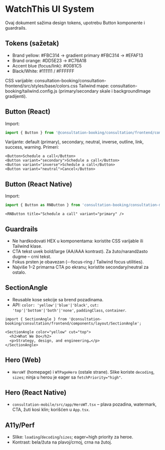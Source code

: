 # WatchThis UI System

Ovaj dokument sažima design tokens, upotrebu Button komponente i guardrails.

## Tokens (sažetak)
- Brand yellow: #FBC314 → gradient primary #FBC314 → #EFAF13
- Brand orange: #DD5E23 → #C76A18
- Accent blue (focus/link): #0081C5
- Black/White: #111111 / #FFFFFF

CSS varijable: consultation-booking/consultation-frontend/src/styles/base/colors.css
Tailwind mape: consultation-booking/tailwind.config.js (primary/secondary skale i backgroundImage gradijenti).

## Button (React)
Import:
```ts
import { Button } from '@consultation-booking/consultation/frontend/components/ui/button';
```
Varijante: default (primary), secondary, neutral, inverse, outline, link, success, warning.
Primeri:
```tsx
<Button>Schedule a call</Button>
<Button variant="secondary">Schedule a call</Button>
<Button variant="inverse">Schedule a call</Button>
<Button variant="neutral">Cancel</Button>
```

## Button (React Native)
Import:
```ts
import { Button as RNButton } from 'consultation-booking/consultation-mobile/src/app/Button';
```
```tsx
<RNButton title="Schedule a call" variant="primary" />
```

## Guardrails
- Ne hardkodovati HEX u komponentama: koristite CSS varijable ili Tailwind klase.
- CTA tekst uvek bold/large (AA/AAA kontrast). Za žuto/narandžasto dugme – crni tekst.
- Fokus prsten je obavezan (--focus-ring / Tailwind focus utilities).
- Najviše 1–2 primarna CTA po ekranu; koristite secondary/neutral za ostalo.

## SectionAngle
- Reusable kose sekcije sa brend pozadinama.
- API: `color: 'yellow'|'blue'|'black'`, `cut: 'top'|'bottom'|'both'|'none'`, `paddingClass`, `container`.
```tsx
import { SectionAngle } from '@consultation-booking/consultation/frontend/components/layout/SectionAngle';

<SectionAngle color="yellow" cut="top">
  <h2>What We Do</h2>
  <p>Strategy, design, and engineering…</p>
</SectionAngle>
```

## Hero (Web)
- `HeroWT` (homepage) i `WTPageHero` (ostale strane). Slike koriste `decoding`, `sizes`; ninja u herou je eager sa `fetchPriority="high"`.

## Hero (React Native)
- `consultation-mobile/src/app/HeroWT.tsx` – plava pozadina, watermark, CTA, žuti kosi klin; korišćen u `App.tsx`.

## A11y/Perf
- Slike: `loading`/`decoding`/`sizes`; eager+high priority za heroe.
- Kontrast: bela/žuta na plavoj/crnoj, crna na žutoj.
